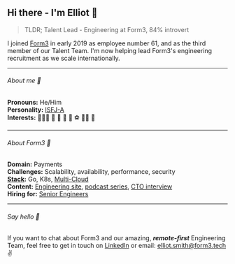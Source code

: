 ## Hi there - I'm Elliot 👋

>TLDR; Talent Lead - Engineering at Form3, 84% introvert

I joined [Form3](https://www.form3.tech/payment-platform) in early 2019 as employee number 61, and as the third member of our Talent Team. I'm now helping lead Form3's engineering recruitment as we scale internationally. 
___

###### About me 👨<br>
**Pronouns:** He/Him<br>
**Personality:** [ISFJ-A](https://www.16personalities.com/isfj-personality)<br>
**Interests:** 👨‍👩‍👧 🐶 🌿 🦉 📸 ⚽ 🤼‍♂️ 🎥 
___

###### About Form3 🦄<br>
**Domain:** Payments<br>
**Challenges:** Scalability, availability, performance, security<br>
**[Stack](https://stackshare.io/form3/main):** Go, K8s, [Multi-Cloud](https://www.youtube.com/watch?v=fGbWgo6p0XQ)<br>
**Content:** [Engineering site](https://www.form3.tech/engineering), [podcast series](https://techpodcast.form3.tech/), [CTO interview](https://medium.com/tech-captains/cto-interview-steve-cook-revolutionising-the-banking-infrastructure-4f92830e2441)<br>
**Hiring for:** [Senior Engineers](https://www.form3.tech/careers/vacancies?jobCategory=Engineering)
___

###### Say hello 💬
If you want to chat about Form3 and our amazing, ***remote-first*** Engineering Team, feel free to get in touch on [LinkedIn](https://www.linkedin.com/in/elliotsmithform3/) or email: elliot.smith@form3.tech ✌️

<!--
**elliot-smith-form3/elliot-smith-form3** is a ✨ _special_ ✨ repository because its `README.md` (this file) appears on your GitHub profile.

Here are some ideas to get you started:

- 🔭 I’m currently working on ...
- 🌱 I’m currently learning ...
- 👯 I’m looking to collaborate on ...
- 🤔 I’m looking for help with ...
- 💬 Ask me about ...
- 📫 How to reach me: ...
- 😄 Pronouns: ...
- ⚡ Fun fact: ...
-->
